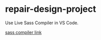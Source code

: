 # repair-design-project

Use Live Sass Compiler in VS Code.

[sass compiler link](https://marketplace.visualstudio.com/items?itemName=ritwickdey.live-sass)
